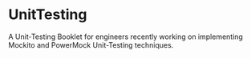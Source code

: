 # UnitTesting
A Unit-Testing Booklet for engineers recently working on implementing Mockito and PowerMock Unit-Testing techniques.
